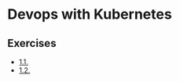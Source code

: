 # Devops with Kubernetes

## Exercises
- [1.1.](https://github.com/eikkakarnasaari/devopswithkubernetes/tree/1.1/log_output)
- [1.2.](https://github.com/eikkakarnasaari/devopswithkubernetes/tree/1.2/the_project)